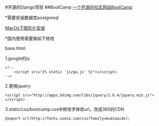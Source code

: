 
#开源的Django项目
##BootCamp
[一个开源的社区网站BootCamp](https://github.com/vitorfs/bootcamp)

*需要安装数据库postgresql

[MacOs下图形化安装](http://postgresapp.com)

*国内使用需要做如下修改

base.html:

1.google的js

	<!--
		<script src="{% static 'js/ga.js' %}"></script>
	-->

2.更换jquery

	<script src="http://apps.bdimg.com/libs/jquery/1.6.4/jquery.min.js"></script>

3.static/css/bootcamp.css中修改字体库url，改成360的CDN

	@import url(http://fonts.useso.com/css?family=Audiowide);